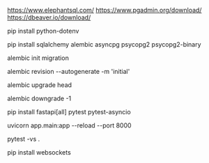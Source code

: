https://www.elephantsql.com/
https://www.pgadmin.org/download/
https://dbeaver.io/download/


pip install python-dotenv

pip install sqlalchemy alembic asyncpg psycopg2 psycopg2-binary


alembic init migration

alembic revision --autogenerate -m 'initial' 

 alembic upgrade head

 alembic downgrade -1


pip install fastapi[all] pytest pytest-asyncio

uvicorn app.main:app --reload --port 8000 

pytest -vs . 

pip install websockets